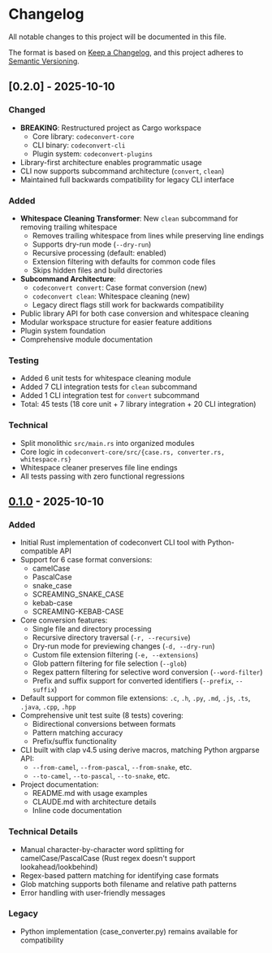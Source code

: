 # Changelog

All notable changes to this project will be documented in this file.

The format is based on [Keep a Changelog](https://keepachangelog.com/en/1.0.0/),
and this project adheres to [Semantic Versioning](https://semver.org/spec/v2.0.0.html).

## [0.2.0] - 2025-10-10

### Changed
- **BREAKING**: Restructured project as Cargo workspace
  - Core library: `codeconvert-core`
  - CLI binary: `codeconvert-cli`
  - Plugin system: `codeconvert-plugins`
- Library-first architecture enables programmatic usage
- CLI now supports subcommand architecture (`convert`, `clean`)
- Maintained full backwards compatibility for legacy CLI interface

### Added
- **Whitespace Cleaning Transformer**: New `clean` subcommand for removing trailing whitespace
  - Removes trailing whitespace from lines while preserving line endings
  - Supports dry-run mode (`--dry-run`)
  - Recursive processing (default: enabled)
  - Extension filtering with defaults for common code files
  - Skips hidden files and build directories
- **Subcommand Architecture**:
  - `codeconvert convert`: Case format conversion (new)
  - `codeconvert clean`: Whitespace cleaning (new)
  - Legacy direct flags still work for backwards compatibility
- Public library API for both case conversion and whitespace cleaning
- Modular workspace structure for easier feature additions
- Plugin system foundation
- Comprehensive module documentation

### Testing
- Added 6 unit tests for whitespace cleaning module
- Added 7 CLI integration tests for `clean` subcommand
- Added 1 CLI integration test for `convert` subcommand
- Total: 45 tests (18 core unit + 7 library integration + 20 CLI integration)

### Technical
- Split monolithic `src/main.rs` into organized modules
- Core logic in `codeconvert-core/src/{case.rs, converter.rs, whitespace.rs}`
- Whitespace cleaner preserves file line endings
- All tests passing with zero functional regressions

## [0.1.0] - 2025-10-10

### Added
- Initial Rust implementation of codeconvert CLI tool with Python-compatible API
- Support for 6 case format conversions:
  - camelCase
  - PascalCase
  - snake_case
  - SCREAMING_SNAKE_CASE
  - kebab-case
  - SCREAMING-KEBAB-CASE
- Core conversion features:
  - Single file and directory processing
  - Recursive directory traversal (`-r, --recursive`)
  - Dry-run mode for previewing changes (`-d, --dry-run`)
  - Custom file extension filtering (`-e, --extensions`)
  - Glob pattern filtering for file selection (`--glob`)
  - Regex pattern filtering for selective word conversion (`--word-filter`)
  - Prefix and suffix support for converted identifiers (`--prefix`, `--suffix`)
- Default support for common file extensions: `.c`, `.h`, `.py`, `.md`, `.js`, `.ts`, `.java`, `.cpp`, `.hpp`
- Comprehensive unit test suite (8 tests) covering:
  - Bidirectional conversions between formats
  - Pattern matching accuracy
  - Prefix/suffix functionality
- CLI built with clap v4.5 using derive macros, matching Python argparse API:
  - `--from-camel`, `--from-pascal`, `--from-snake`, etc.
  - `--to-camel`, `--to-pascal`, `--to-snake`, etc.
- Project documentation:
  - README.md with usage examples
  - CLAUDE.md with architecture details
  - Inline code documentation

### Technical Details
- Manual character-by-character word splitting for camelCase/PascalCase (Rust regex doesn't support lookahead/lookbehind)
- Regex-based pattern matching for identifying case formats
- Glob matching supports both filename and relative path patterns
- Error handling with user-friendly messages

### Legacy
- Python implementation (case_converter.py) remains available for compatibility

[0.1.0]: https://github.com/yourusername/code-convert/releases/tag/v0.1.0
